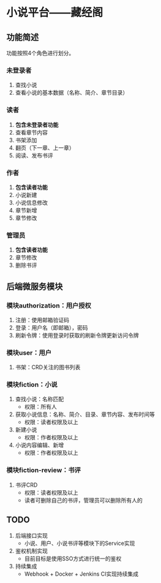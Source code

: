 # 小说平台——藏经阁
## 功能简述
功能按照4个角色进行划分。

### 未登录者
1. 查找小说
2. 查看小说的基本数据（名称、简介、章节目录）

### 读者
1. **包含未登录者功能**
2. 查看章节内容
3. 书架添加
4. 翻页（下一章、上一章）
5. 阅读、发布书评

### 作者
1. **包含读者功能**
2. 小说新建
3. 小说信息修改
4. 章节新增
5. 章节修改

### 管理员
1. **包含读者功能**
2. 章节修改
3. 删除书评

## 后端微服务模块
### 模块authorization：用户授权
1. 注册：使用邮箱验证码
2. 登录：用户名（即邮箱），密码
3. 刷新令牌：使用登录时获取的刷新令牌更新访问令牌

### 模块user：用户
1. 书架：CRD关注的图书列表

### 模块fiction：小说
1. 查找小说：名称匹配
	* 权限：所有人
2. 获取小说信息：名称、简介、目录、章节内容、发布时间等
	* 权限：读者权限及以上
3. 新建小说
	* 权限：作者权限及以上
4. 小说内容编辑、新增
	* 权限：作者权限及以上

### 模块fiction-review：书评
1. 书评CRD
	* 权限：读者权限及以上
	* 读者可删除自己的书评，管理员可以删除所有人的

## TODO
1. 后端接口实现
	* 小说、用户、小说书评等模块下的Service实现
2. 鉴权机制实现
	* 目前目标是使用SSO方式进行统一的鉴权
3. 持续集成
	* Webhook + Docker + Jenkins CI实现持续集成
